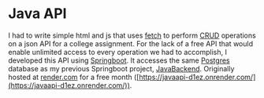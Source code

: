 # Java API

I had to write simple html and js that uses [fetch](https://developer.mozilla.org/en-US/docs/Web/API/Fetch_API/Using_Fetch) to perform [CRUD](https://en.wikipedia.org/wiki/Create,_read,_update_and_delete) operations on a json API for a college assignment. For the lack of a free API that would enable unlimited access to every operation we had to accomplish, I developed this API using [Springboot](https://spring.io/projects/spring-boot).
It accesses the same [Postgres](https://www.postgresql.org/) database as my previous Springboot project, [JavaBackend](https://github.com/edu9988/JavaBackend/). Originally hosted at [render.com](https://render.com/) for a free month ([https://javaapi-d1ez.onrender.com/](https://javaapi-d1ez.onrender.com/)).

